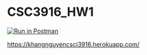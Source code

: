 # CSC3916_HW1

[![Run in Postman](https://run.pstmn.io/button.svg)](https://app.getpostman.com/run-collection/1ac65ac7a6ed2fe3a648#?env%5BHW1%5D=W3sia2V5IjoiZWNob19ib2R5IiwidmFsdWUiOiJIZWxsbyBXb3JsZCIsImVuYWJsZWQiOnRydWV9LHsia2V5IjoidXJsIiwidmFsdWUiOiJodHRwczovL2toYW5nbmd1eWVuY3NjaTM5MTYuaGVyb2t1YXBwLmNvbS8iLCJlbmFibGVkIjp0cnVlfV0=)

https://khangnguyencsci3916.herokuapp.com/
